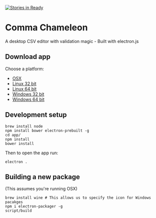 [![Stories in Ready](https://badge.waffle.io/theodi/edward-csvhands.svg?label=ready&title=Ready)](http://waffle.io/theodi/edward-csvhands)

# Comma Chameleon

A desktop CSV editor with validation magic - Built with electron.js

## Download app

Choose a platform:

* [OSX](https://github.com/theodi/comma-chameleon/releases/download/0.1.0/comma-chameleon-darwin-x64.tar.gz)
* [Linux 32 bit](https://github.com/theodi/comma-chameleon/releases/download/0.1.0/comma-chameleon-linux-ia32.tar.gz)
* [Linux 64 bit](https://github.com/theodi/comma-chameleon/releases/download/0.1.0/comma-chameleon-linux-x64.tar.gz)
* [Windows 32 bit](https://github.com/theodi/comma-chameleon/releases/download/0.1.0/comma-chameleon-win32-ia32.tar.gz)
* [Windows 64 bit](https://github.com/theodi/comma-chameleon/releases/download/0.1.0/comma-chameleon-win32-x64.tar.gz)

## Development setup

```
brew install node
npm install bower electron-prebuilt -g
cd app/
npm install
bower install
```

Then to open the app run:

```
electron .
```

## Building a new package

(This assumes you're running OSX)

```
brew install wine # This allows us to specify the icon for Windows pacakges
npm i electron-packager -g
script/build
```
